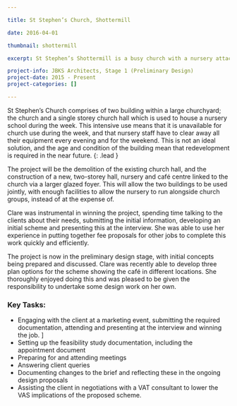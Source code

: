 ```yaml
---

title: St Stephen’s Church, Shottermill

date: 2016-04-01

thumbnail: shottermill

excerpt: St Stephen’s Shottermill is a busy church with a nursery attached that is badly in need of new facilities. Clare assisted in winning the job and is now the Project Architect.

project-info: JBKS Architects, Stage 1 (Preliminary Design)
project-date: 2015 - Present
project-categories: []

---
```



St Stephen’s Church comprises of two building within a large churchyard; the church and a single storey church hall which is used to house a nursery school during the week. This intensive use means that it is unavailable for church use during the week, and that nursery staff have to clear away all their equipment every evening and for the weekend. This is not an ideal solution, and the age and condition of the building mean that redevelopment is required in the near future. 
{: .lead }


The project will be the demolition of the existing church hall, and the construction of a new, two-storey hall, nursery and café centre linked to the church via a larger glazed foyer. This will allow the two buildings to be used jointly, with enough facilities to allow the nursery to run alongside church groups, instead of at the expense of. 

Clare was instrumental in winning the project, spending time talking to the clients about their needs, submitting the initial information, developing an initial scheme and presenting this at the interview. She was able to use her experience in putting together fee proposals for other jobs to complete this work quickly and efficiently. 

The project is now in the preliminary design stage, with initial concepts being prepared and discussed. Clare was recently able to develop three plan options for the scheme showing the café in different locations. She thoroughly enjoyed doing this and was pleased to be given the responsibility to undertake some design work on her own. 


### Key Tasks:

- Engaging with the client at a marketing event, submitting the required documentation, attending and presenting at the interview and winning the job. ]
- Setting up the feasibility study documentation, including the appointment document
- Preparing for and attending meetings
- Answering client queries
- Documenting changes to the brief and reflecting these in the ongoing design proposals
- Assisting the client in negotiations with a VAT consultant to lower the VAS implications of the proposed scheme.




